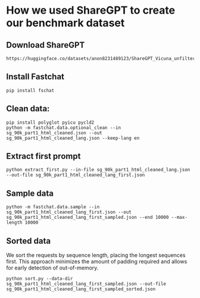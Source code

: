 # How we used ShareGPT to create our benchmark dataset

## Download ShareGPT
```
https://huggingface.co/datasets/anon8231489123/ShareGPT_Vicuna_unfiltered/resolve/main/HTML_cleaned_raw_dataset/sg_90k_part1_html_cleaned.json
```

## Install Fastchat
```
pip install fschat
```

## Clean data:
```
pip install polyglot pyicu pycld2
python -m fastchat.data.optional_clean --in sg_90k_part1_html_cleaned.json --out sg_90k_part1_html_cleaned_lang.json --keep-lang en
```

## Extract first prompt
```
python extract_first.py --in-file sg_90k_part1_html_cleaned_lang.json --out-file sg_90k_part1_html_cleaned_lang_first.json
```

## Sample data
```
python -m fastchat.data.sample --in sg_90k_part1_html_cleaned_lang_first.json --out sg_90k_part1_html_cleaned_lang_first_sampled.json --end 10000 --max-length 10000
```

## Sorted data
We sort the requests by sequence length, placing the longest sequences first. This approach minimizes the amount of padding required and allows for early detection of out-of-memory.
```
python sort.py --data-dir sg_90k_part1_html_cleaned_lang_first_sampled.json --out-file sg_90k_part1_html_cleaned_lang_first_sampled_sorted.json
```
